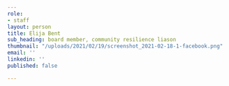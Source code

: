```yaml
---
role:
- staff
layout: person
title: Elija Bent
sub_heading: board member, community resilience liason
thumbnail: "/uploads/2021/02/19/screenshot_2021-02-18-1-facebook.png"
email: ''
linkedin: ''
published: false

---
```

